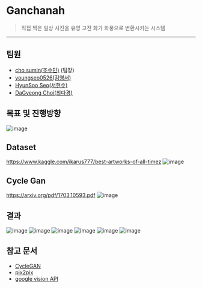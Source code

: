 # Ganchanah

> 직접 찍은 일상 사진을 유명 고전 화가 화풍으로 변환시키는 시스템
----
## 팀원
* [cho sumin(조수민)](https://github.com/00ssum) (팀장)
* [youngseo0526(김영서)](https://github.com/youngseo0526) 
* [HyunSoo Seo(서현수)](https://github.com/hyunsoo41?tab=following)
* [DaGyeong Choi(최다경)](https://github.com/DaGyeongChoi)

## 목표 및 진행방향
![image](https://user-images.githubusercontent.com/60006301/132284959-fb348b85-bc8e-4d64-bed6-d50b504f9007.png)

## Dataset
https://www.kaggle.com/ikarus777/best-artworks-of-all-timez
![image](https://user-images.githubusercontent.com/60006301/132284045-d28c4021-016d-44d7-a315-c1eb47b4d724.png)

## Cycle Gan
https://arxiv.org/pdf/1703.10593.pdf
![image](https://user-images.githubusercontent.com/60006301/132284153-f7f58035-07b1-41b8-93d7-f85227ae96c5.png)

## 결과
![image](https://user-images.githubusercontent.com/60006301/132285023-cb281cc0-eb5f-4032-a5bf-a5ff866119c0.png)
![image](https://user-images.githubusercontent.com/60006301/132285049-e8c50ecb-59c4-4678-a0e9-42b80ff566da.png)
![image](https://user-images.githubusercontent.com/60006301/132285057-96c92278-84dd-4769-9890-27c7776c451c.png)
![image](https://user-images.githubusercontent.com/60006301/132285088-e30555f0-f5bb-4009-b05a-bc5f48f5b0ec.png)
![image](https://user-images.githubusercontent.com/60006301/132285106-2238c957-adf0-48fd-8242-1c847a6cd96b.png)
![image](https://user-images.githubusercontent.com/60006301/132285108-1f662c12-3b1d-48e7-af0f-998c286a8798.png)

## 참고 문서
* [CycleGAN](https://github.com/junyanz/CycleGAN)
* [pix2pix](https://github.com/phillipi/pix2pix)
* [google vision API](https://cloud.google.com/vision/?utm_source=google&utm_medium=cpc&utm_campaign=japac-KR-all-en-dr-bkws-all-super-trial-e-dr-1009882&utm_content=text-ad-none-none-DEV_c-CRE_256591654510-ADGP_Hybrid%20%7C%20BKWS%20-%20EXA%20%7C%20Txt%20~%20AI%20%26%20ML%20~%20Vision%20AI_Vision-google%20vision%20api-KWID_43700023276323313-kwd-312947612586&userloc_1009863-network_g&utm_term=KW_google%20vision%20api&gclid=Cj0KCQjw-NaJBhDsARIsAAja6dO2lbX_2rOJjPGI2cCdwt4jzXt9nj_6CKWq8QFeZx8jiyIpGWr-chYaAo0QEALw_wcB&gclsrc=aw.ds)
